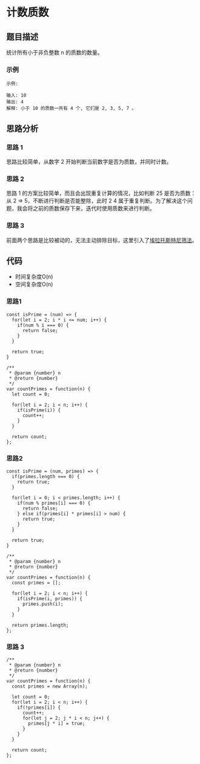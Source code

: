 # 计数质数

## 题目描述
统计所有小于非负整数 n 的质数的数量。

### 示例
```
示例:

输入: 10
输出: 4
解释: 小于 10 的质数一共有 4 个, 它们是 2, 3, 5, 7 。
```

## 思路分析
### 思路 1
思路比较简单，从数字 2 开始判断当前数字是否为质数，并同时计数。

### 思路 2
思路 1 的方案比较简单，而且会出现重复计算的情况，比如判断 25 是否为质数：从 2 => 5，不断进行判断是否能整除，此时 2 4 属于重复判断。为了解决这个问题，我会将之前的质数保存下来，迭代时使用质数来进行判断。

### 思路 3
前面两个思路是比较被动的，无法主动排除目标，这里引入了[埃拉托斯特尼筛法](https://zh.wikipedia.org/wiki/%E5%9F%83%E6%8B%89%E6%89%98%E6%96%AF%E7%89%B9%E5%B0%BC%E7%AD%9B%E6%B3%95)。

## 代码
- 时间复杂度O(n)
- 空间复杂度O(n)

### 思路1
```
const isPrime = (num) => {
  for(let i = 2; i * i <= num; i++) {
    if(num % i === 0) {
      return false;
    }
  }

  return true;
}

/**
 * @param {number} n
 * @return {number}
 */
var countPrimes = function(n) {
  let count = 0;

  for(let i = 2; i < n; i++) {
    if(isPrime(i)) {
      count++;
    }
  }

  return count;
};
```

### 思路2
```
const isPrime = (num, primes) => {
  if(primes.length === 0) {
    return true;
  }

  for(let i = 0; i < primes.length; i++) {
    if(num % primes[i] === 0) {
      return false;
    } else if(primes[i] * primes[i] > num) {
      return true;
    }
  }

  return true;
}

/**
 * @param {number} n
 * @return {number}
 */
var countPrimes = function(n) {
  const primes = [];

  for(let i = 2; i < n; i++) {
    if(isPrime(i, primes)) {
      primes.push(i);
    }
  }

  return primes.length;
};
```

### 思路 3
```
/**
 * @param {number} n
 * @return {number}
 */
var countPrimes = function(n) {
  const primes = new Array(n);

  let count = 0;
  for(let i = 2; i < n; i++) {
    if(!primes[i]) {
      count++;
      for(let j = 2; j * i < n; j++) {
        primes[j * i] = true;
      }
    }
  }

  return count;
};
```